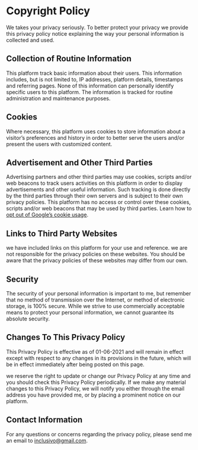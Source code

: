 # Copyright Policy

We takes your privacy seriously. To better protect your privacy we provide this privacy policy notice explaining the way your personal information is collected and used.


## Collection of Routine Information

This platform track basic information about their users. This information includes, but is not limited to, IP addresses, platform details, timestamps and referring pages. None of this information can personally identify specific users to this platform. The information is tracked for routine administration and maintenance purposes.


## Cookies

Where necessary, this platform uses cookies to store information about a visitor’s preferences and history in order to better serve the users and/or present the users with customized content.


## Advertisement and Other Third Parties

Advertising partners and other third parties may use cookies, scripts and/or web beacons to track users activities on this platform in order to display advertisements and other useful information. Such tracking is done directly by the third parties through their own servers and is subject to their own privacy policies. This platform has no access or control over these cookies, scripts and/or web beacons that may be used by third parties. Learn how to [opt out of Google’s cookie usage](http://www.google.com/privacy_ads.html).


## Links to Third Party Websites

we have included links on this platform for your use and reference. we are not responsible for the privacy policies on these websites. You should be aware that the privacy policies of these websites may differ from our own.


## Security

The security of your personal information is important to me, but remember that no method of transmission over the Internet, or method of electronic storage, is 100% secure. While we strive to use commercially acceptable means to protect your personal information, we cannot guarantee its absolute security.


## Changes To This Privacy Policy

This Privacy Policy is effective as of 01-06-2021 and will remain in effect except with respect to any changes in its provisions in the future, which will be in effect immediately after being posted on this page.

we reserve the right to update or change our Privacy Policy at any time and you should check this Privacy Policy periodically. If we make any material changes to this Privacy Policy, we will notify you either through the email address you have provided me, or by placing a prominent notice on our platform.


## Contact Information

For any questions or concerns regarding the privacy policy, please send me an email to inclusivo@gmail.com.